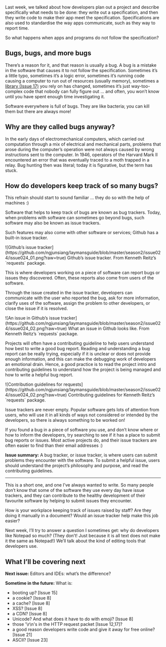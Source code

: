 Last week, we talked about how developers plan out a project and describe specifically what needs to be done: they write out a specification, and then they write code to make their app meet the specification. Specifications are also used to standardise the way apps communicate, such as they way to report time.

So what happens when apps and programs do not follow the specification?

## Bugs, bugs, and more bugs

There’s a reason for it, and that reason is usually a bug. A bug is a mistake in the software that causes it to not follow the specification. Sometimes it’s a little typo, sometimes it’s a logic error, sometimes it’s running code causing a computer to run out of resources (usually memory), sometimes a [library (Issue 17)](https://buttondown.email/laymansguide/archive/lmg-s2-issue-17-libraries/) you rely on has changed, sometimes it’s just way-too-complex code that nobody can fully figure out … and often, you won’t know until you have spent enough time investigating it.

Software everywhere is full of bugs. They are like bacteria; you can kill them but there are always more!

## Why are they called bugs anyway?

In the early days of electromechanical computers, which carried out computation through a mix of electrical and mechanical parts, problems that arose during the computer’s operation were not always caused by wrong instructions sent to the computer. In 1946, operators of the Harvard Mark II encountered an error that was eventually traced to a moth trapped in a relay. Bug hunting then was literal; today it is figurative, but the term has stuck.

## How do developers keep track of so many bugs?

This refrain should start to sound familiar … they do so with the help of machines :)

Software that helps to keep track of bugs are known as bug trackers. Today, when problems with software can sometimes go beyond bugs, such software may also be known as issue trackers.

Such features may also come with other software or services; Github has a built-in issue tracker.

<span align="center">
![Github’s issue tracker](https://github.com/ngjunsiang/laymansguide/blob/master/season2/issue024/issue024_01.png?raw=true)
Github’s issue tracker. From Kenneth Reitz’s `requests` package.
</span>

This is where developers working on a piece of software can report bugs or issues they discovered. Often, these reports also come from users of the software.

Through the issue created in the issue tracker, developers can communicate with the user who reported the bug, ask for more information, clarify uses of the software, assign the problem to other developers, or close the issue if it is resolved.

<span align="center">
![An issue in Github’s issue tracker](https://github.com/ngjunsiang/laymansguide/blob/master/season2/issue024/issue024_02.png?raw=true)
What an issue in Github looks like. From Kenneth Reitz’s `requests` package.
</span>

Projects will often have a contributing guideline to help users understand how best to write a good bug report. Reading and understanding a bug report can be really trying, especially if it is unclear or does not provide enough information, and this can make the debugging work of developers an emotional drain. Hence, a good practice is to read the project intro and contributing guidelines to understand how the project is being managed and how to write a helpful bug report.

<span align="center">
![Contribution guidelines for requests](https://github.com/ngjunsiang/laymansguide/blob/master/season2/issue024/issue024_02.png?raw=true)
Contributing guidelines for Kenneth Reitz’s `requests` package.
</span>

Issue trackers are never empty. Popular software gets lots of attention from users, who will use it in all kinds of ways not considered or intended by the developers, so there is always something to be worked on!

If you found a bug in a piece of software you use, and don’t know where or how to inform the developers, try searching to see if it has a place to submit bug reports or issues. Most active projects do, and their issue trackers are often easier to find than their email addresses :)

**Issue summary:** A bug tracker, or issue tracker, is where users can submit problems they encounter with the software. To submit a helpful issue, users should understand the project’s philosophy and purpose, and read the contributing guidelines.

<hr/>

This is a short one, and one I’ve always wanted to write. So many people don’t know that some of the software they use every day have issue trackers, and they can contribute to the healthy development of their favourite software by helping to submit issues they encounter.

How is your workplace keeping track of issues raised by staff? Are they doing it manually in a document? Would an issue tracker help make this job easier?

Next week, I’ll try to answer a question I sometimes get: why do developers like Notepad so much? (They don’t! Just because it is all text does not make it the same as Notepad!) We’ll talk about the kind of editing tools that developers use.

## What I’ll be covering next

**Next issue:** Editors and IDEs: what’s the difference?

**Sometime in the future:** What is:

- booting up? [Issue 15]
- a cookie? [Issue 8]
- a cache? [Issue 8]
- XSS? [Issue 8]
- a CDN? [Issue 8]
- Unicode? And what does it have to do with emoji? [Issue 8]
- those '\r\n's in the HTTP request packet [Issue 12,17]?
- a good reason developers write code and give it away for free online? [Issue 21]
- ASCII? [Issue 23]
